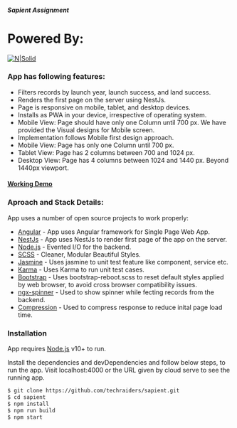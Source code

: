 ##### Sapient Assignment


# Powered By:
[![N|Solid](https://miro.medium.com/max/3200/1*F83F9d1ki3fG6LMG3AvIMg.png)](https://www.heroku.com/)

### App has following features:
  - Filters records by launch year, launch success, and land success.
  - Renders the first page on the server using NestJs.
  - Page is responsive on mobile, tablet, and desktop devices.
  - Installs as PWA in your device, irrespective of operating system.
  - Mobile View: Page should have only one Column until 700 px. We have provided the Visual designs for Mobile screen.
  - Implementation follows Mobile first design approach.
  - Mobile View: Page has only one Column until 700 px.
  - Tablet View: Page has 2 columns between 700 and 1024 px.
  - Desktop View: Page has 4 columns between 1024 and 1440 px. Beyond 1440px viewport.
  
#### [Working Demo](https://navneet-is-sapient.herokuapp.com/#/spacex-launch) 

### Aproach and Stack Details:

App uses a number of open source projects to work properly:

* [Angular](https://angular.io/) - App uses Angular framework for Single Page Web App.
* [NestJs](https://nestjs.com/) - App uses NestJs to render first page of the app on the server.
* [Node.js](https://nodejs.org/) - Evented I/O for the backend.
* [SCSS](https://sass-lang.com/) - Cleaner, Modular Beautiful Styles.
* [Jasmine](https://jasmine.github.io/) - Uses jasmine to unit test feature like component, service etc.
* [Karma](https://karma-runner.github.io/latest/index.html) - Uses Karma to run unit test cases.
* [Bootstrap](https://getbootstrap.com/) - Uses bootstrap-reboot.scss to reset default styles applied by web browser, to avoid cross browser compatibility issues.
* [ngx-spinner](https://napster2210.github.io/ngx-spinner/) - Used to show spinner while fecting records from the backend.
* [Compression](https://www.npmjs.com/package/compression) - Used to compress response to reduce inital page load time.

### Installation

App requires [Node.js](https://nodejs.org/) v10+ to run.

Install the dependencies and devDependencies and follow below steps, to run the app. Visit localhost:4000 or the URL given by cloud serve to see the running app.

```sh
$ git clone https://github.com/techraiders/sapient.git
$ cd sapient
$ npm install
$ npm run build
$ npm start
```



